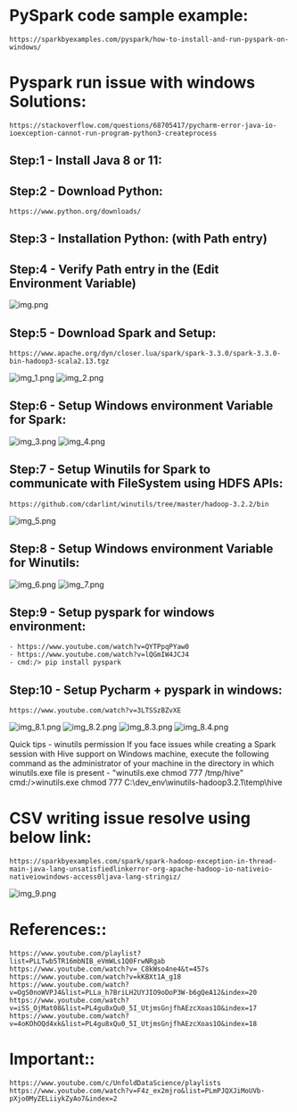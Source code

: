 # PySpark code sample example:
    https://sparkbyexamples.com/pyspark/how-to-install-and-run-pyspark-on-windows/

# Pyspark run issue with windows Solutions:
    https://stackoverflow.com/questions/68705417/pycharm-error-java-io-ioexception-cannot-run-program-python3-createprocess

## Step:1 - Install Java 8 or 11:

## Step:2 - Download Python:
    https://www.python.org/downloads/
## Step:3 - Installation Python: (with Path entry)
## Step:4 - Verify Path entry in the (Edit Environment Variable)
![img.png](readme_resources/img.png)

## Step:5 - Download Spark and Setup:
    https://www.apache.org/dyn/closer.lua/spark/spark-3.3.0/spark-3.3.0-bin-hadoop3-scala2.13.tgz
![img_1.png](readme_resources/img_1.png)
![img_2.png](readme_resources/img_2.png)
## Step:6 - Setup Windows environment Variable for Spark:
![img_3.png](readme_resources/img_3.png)
![img_4.png](readme_resources/img_4.png)

## Step:7 - Setup Winutils for Spark to communicate with FileSystem using HDFS APIs:
    https://github.com/cdarlint/winutils/tree/master/hadoop-3.2.2/bin
![img_5.png](readme_resources/img_5.png)
## Step:8 - Setup Windows environment Variable for Winutils:
![img_6.png](readme_resources/img_6.png)
![img_7.png](readme_resources/img_7.png)

## Step:9 - Setup pyspark for windows environment:
    - https://www.youtube.com/watch?v=QYTPpqPYaw0
    - https://www.youtube.com/watch?v=lQGmIW4JCJ4
    - cmd:/> pip install pyspark

## Step:10 - Setup Pycharm + pyspark in windows:
    https://www.youtube.com/watch?v=3LTSSzBZvXE
![img_8.1.png](readme_resources/img_8.1.png)
![img_8.2.png](readme_resources/img_8.2.png)
![img_8.3.png](readme_resources/img_8.3.png)
![img_8.4.png](readme_resources/img_8.4.png)


Quick tips - winutils permission
If you face issues while creating a Spark session with Hive support on Windows machine, execute the following command as the 
administrator of your machine in the directory in which winutils.exe file is present - "winutils.exe chmod 777 /tmp/hive"
cmd:/>winutils.exe chmod 777 C:\dev_env\winutils-hadoop3.2.1\temp\hive

# CSV writing issue resolve using below link:
    https://sparkbyexamples.com/spark/spark-hadoop-exception-in-thread-main-java-lang-unsatisfiedlinkerror-org-apache-hadoop-io-nativeio-nativeiowindows-access0ljava-lang-stringiz/
![img_9.png](readme_resources/img_9.png)

# References::
    https://www.youtube.com/playlist?list=PLLTwb5TR16mbNIB_eVmWLs1Q0FrwNRgab
    https://www.youtube.com/watch?v=_C8kWso4ne4&t=457s
    https://www.youtube.com/watch?v=kKBXt1A_g18
    https://www.youtube.com/watch?v=OgS0noWVPJ4&list=PLLa_h7BriLH2UYJIO9oDoP3W-b6gQeA12&index=20
    https://www.youtube.com/watch?v=iSS_OjMat08&list=PL4gu8xQu0_5I_UtjmsGnjfhAEzcXoas1O&index=17
    https://www.youtube.com/watch?v=4oKOhOQd4xk&list=PL4gu8xQu0_5I_UtjmsGnjfhAEzcXoas1O&index=18

# Important::
    https://www.youtube.com/c/UnfoldDataScience/playlists
    https://www.youtube.com/watch?v=F4z_ex2mjro&list=PLmPJQXJiMoUVb-pXjo0MyZELiiykZyAo7&index=2
    